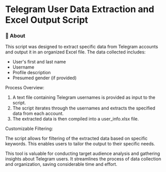 # Telegram User Data Extraction and Excel Output Script

### 📝 About

This script was designed to extract specific data from Telegram accounts and output it in an organized Excel file. The data collected includes:

- User's first and last name
- Username
- Profile description
- Presumed gender (if provided)

Process Overview:

1. A text file containing Telegram usernames is provided as input to the script.
2. The script iterates through the usernames and extracts the specified data from each account.
3. The extracted data is then compiled into a user_info.xlsx file.

Customizable Filtering:

The script allows for filtering of the extracted data based on specific keywords. This enables users to tailor the output to their specific needs.

This tool is valuable for conducting target audience analysis and gathering insights about Telegram users. It streamlines the process of data collection and organization, saving considerable time and effort.
